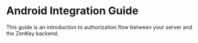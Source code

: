 # Android Integration Guide

This guide is an introduction to authorization flow between your server and the ZenKey backend.
